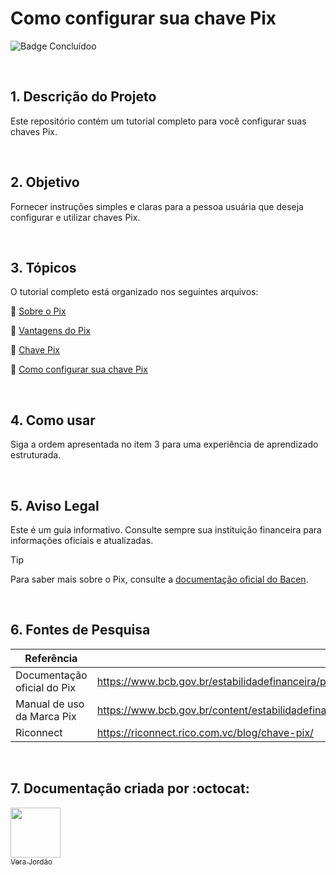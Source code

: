 # Como configurar sua chave Pix

![Badge Concluídoo](http://img.shields.io/static/v1?label=STATUS&message=CONCLUÍDO&color=GREEN&style=for-the-badge)

<br>

## 1. Descrição do Projeto
Este repositório contém um tutorial completo para você configurar suas chaves Pix.

<br>

## 2. Objetivo
Fornecer instruções simples e claras para a pessoa usuária que deseja configurar e utilizar chaves Pix.

<br>

## 3. Tópicos
O tutorial completo está organizado nos seguintes arquivos:


:small_orange_diamond: [Sobre o Pix](#Sobre%20o%20Pix.md)

:small_orange_diamond: [Vantagens do Pix](Vantagens%20do%20Pix.md)

:small_orange_diamond: [Chave Pix](Chave%20Pix.md)

:small_orange_diamond: [Como configurar sua chave Pix](Como%20configurar%20sua%20chave%20Pix.md)


<br>

## 4. Como usar
Siga a ordem apresentada no item 3 para uma experiência de aprendizado estruturada.

<br>


## 5. Aviso Legal
Este é um guia informativo. Consulte sempre sua instituição financeira para informações oficiais e atualizadas.

> [!TIP]
> Para saber mais sobre o Pix, consulte a [documentação oficial do Bacen](https://www.bcb.gov.br/estabilidadefinanceira/pix).

<br>

## 6. Fontes de Pesquisa

|Referência  | Site |
|--|--|
| Documentação oficial do Pix  | https://www.bcb.gov.br/estabilidadefinanceira/pix|
| Manual de uso da Marca Pix |https://www.bcb.gov.br/content/estabilidadefinanceira/pix/Regulamento_Pix/I_manual_uso_marca_pix.pdf   |
| Riconnect | https://riconnect.rico.com.vc/blog/chave-pix/   |

<br>

## 7. Documentação criada por :octocat:


[<img src="https://avatars.githubusercontent.com/u/179317175?v=4" width=80> <br> <sub>Vera Jordão</sub>](https://github.com/vera-jordao-tw) 
